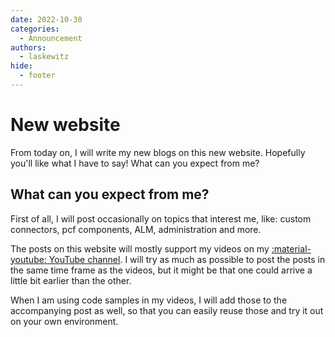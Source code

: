 ```yaml
---
date: 2022-10-30
categories:
  - Announcement
authors:
  - laskewitz
hide:
  - footer
---
```


# New website

From today on, I will write my new blogs on this new website. Hopefully you'll like what I have to say! What can you expect from me?

<!-- more -->

## What can you expect from me?

First of all, I will post occasionally on topics that interest me, like: custom connectors, pcf components, ALM, administration and more.

The posts on this website will mostly support my videos on my [:material-youtube: YouTube channel](https://youtube.com/daniellaskewitz). I will try as much as possible to post the posts in the same time frame as the videos, but it might be that one could arrive a little bit earlier than the other.

When I am using code samples in my videos, I will add those to the accompanying post as well, so that you can easily reuse those and try it out on your own environment.
